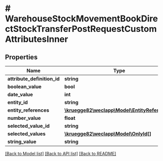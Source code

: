 # # WarehouseStockMovementBookDirectStockTransferPostRequestCustomAttributesInner

## Properties

Name | Type | Description | Notes
------------ | ------------- | ------------- | -------------
**attribute_definition_id** | **string** |  | [optional]
**boolean_value** | **bool** |  | [optional]
**date_value** | **int** |  | [optional]
**entity_id** | **string** |  | [optional]
**entity_references** | [**\kruegge82\weclapp\Model\EntityReference[]**](EntityReference.md) |  | [optional]
**number_value** | **float** |  | [optional]
**selected_value_id** | **string** |  | [optional]
**selected_values** | [**\kruegge82\weclapp\Model\OnlyId[]**](OnlyId.md) |  | [optional]
**string_value** | **string** |  | [optional]

[[Back to Model list]](../../README.md#models) [[Back to API list]](../../README.md#endpoints) [[Back to README]](../../README.md)
